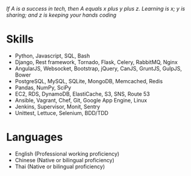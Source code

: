 *If A is a success in tech, then A equals x plus y plus z. Learning is x; y is sharing; and z is keeping your hands coding*

Skills
======

* Python, Javascript, SQL, Bash
* Django, Rest framework, Tornado, Flask, Celery, RabbitMQ, Nginx
* AngularJS, Websocket, Bootstrap, jQuery, CanJS, GruntJS, GulpJS, Bower
* PostgreSQL, MySQL, SQLite, MongoDB, Memcached, Redis
* Pandas, NumPy, SciPy
* EC2, RDS, DynamoDB, ElastiCache, S3, SNS, Route 53
* Ansible, Vagrant, Chef, Git, Google App Engine, Linux
* Jenkins, Supervisor, Monit, Sentry
* Unittest, Lettuce, Selenium, BDD/TDD

Languages
=========

* English (Professional working proficiency)
* Chinese (Native or bilingual proficiency)
* Thai (Native or bilingual proficiency)
